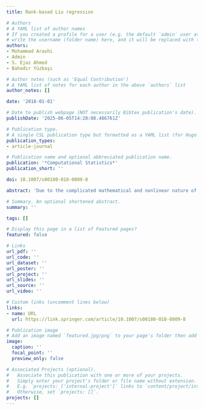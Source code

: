 ```yaml
---
title: Rank-based Liu regression

# Authors
# A YAML list of author names
# If you created a profile for a user (e.g. the default `admin` user at `content/authors/admin/`), 
# write the username (folder name) here, and it will be replaced with their full name and linked to their profile.
authors:
- Mohammad Arashi
- Admin
- S. Ejaz Ahmed 
- Bahadır Yüzbaşı

# Author notes (such as 'Equal Contribution')
# A YAML list of notes for each author in the above `authors` list
author_notes: []

date: '2018-01-01'

# Date to publish webpage (NOT necessarily Bibtex publication's date).
publishDate: '2025-06-05T14:28:08.486761Z'

# Publication type.
# A single CSL publication type but formatted as a YAML list (for Hugo requirements).
publication_types:
- article-journal

# Publication name and optional abbreviated publication name.
publication: '*Computational Statistics*'
publication_short: ''

doi: 10.1007/s00180-018-0809-8

abstract: 'Due to the complicated mathematical and nonlinear nature of ridge regression estimator, Liu (Linear-Unified) estimator has been received much attention as a useful method to overcome the weakness of the least square estimator, in the presence of multicollinearity. In situations where in the linear model, errors are far away from normal or the data contain some outliers, the construction of Liu estimator can be revisited using a rank-based score test, in the line of robust regression. In this paper, we define the Liu-type rank-based and restricted Liu-type rank-based estimators when a sub-space restriction on the parameter of interest holds. Accordingly, some improved estimators are defined and their asymptotic distributional properties are investigated. The conditions of superiority of the proposed estimators for the biasing parameter are given. Some numerical computations support the findings of the paper.'

# Summary. An optional shortened abstract.
summary: ''

tags: []

# Display this page in a list of Featured pages?
featured: false

# Links
url_pdf: ''
url_code: ''
url_dataset: ''
url_poster: ''
url_project: ''
url_slides: ''
url_source: ''
url_video: ''

# Custom links (uncomment lines below)
links:
- name: URL
  url: https://link.springer.com/article/10.1007/s00180-018-0809-8

# Publication image
# Add an image named `featured.jpg/png` to your page's folder then add a caption below.
image:
  caption: ''
  focal_point: ''
  preview_only: false

# Associated Projects (optional).
#   Associate this publication with one or more of your projects.
#   Simply enter your project's folder or file name without extension.
#   E.g. `projects: ['internal-project']` links to `content/project/internal-project/index.md`.
#   Otherwise, set `projects: []`.
projects: []
---
```



